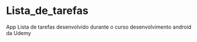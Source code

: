 # Lista_de_tarefas
App Lista de tarefas desenvolvido durante o curso desenvolvimento android da Udemy
